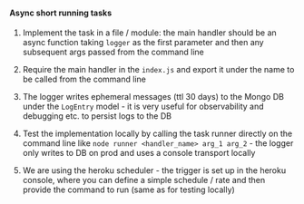 #### Async short running tasks

1. Implement the task in a file / module: the main handler should be an async
   function taking `logger` as the first parameter and then any subsequent args
   passed from the command line

2. Require the main handler in the `index.js` and export it under the name to
   be called from the command line

3. The logger writes ephemeral messages (ttl 30 days) to the Mongo DB under the
   `LogEntry` model - it is very useful for observability and debugging etc. to
   persist logs to the DB

4. Test the implementation locally by calling the task runner directly on the
   command line like `node runner <handler_name> arg_1 arg_2` - the logger only
   writes to DB on prod and uses a console transport locally

5. We are using the heroku scheduler - the trigger is set up in the heroku
   console, where you can define a simple schedule / rate and then provide the
   command to run (same as for testing locally)
